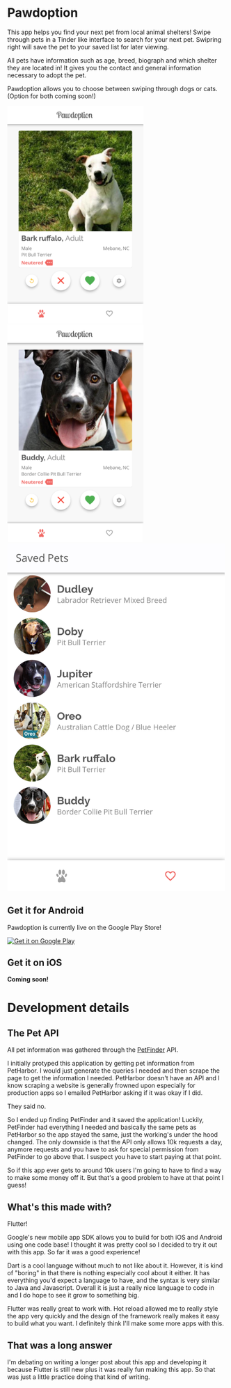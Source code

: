 # Pawdoption

This app helps you find your next pet from local animal shelters!
Swipe through pets in a Tinder like interface to search for your next pet.
Swipring right will save the pet to your saved list for later viewing.

All pets have information such as age, breed, biograph and which shelter
they are located in! It gives you the contact and general information 
necessary to adopt the pet.

Pawdoption allows you to choose between swiping through dogs or cats.
(Option for both coming soon!)


<img src="screenshots/home_ruff.png" height="500px"/> <img src="screenshots/home_buddy.png" height="500px"/>
<img src="screenshots/saved.png" width="500px"/>



## Get it for Android

Pawdoption is currently live on the Google Play Store!


<a href='https://play.google.com/store/apps/details?id=com.pybanana.pawdoption&pcampaignid=MKT-Other-global-all-co-prtnr-py-PartBadge-Mar2515-1'><img alt='Get it on Google Play' src='https://play.google.com/intl/en_gb/badges/images/generic/en_badge_web_generic.png'/></a>

## Get it on iOS

**Coming soon!**



# Development details

## The Pet API

All pet information was gathered through the [PetFinder](http://www.petfinder.com) API. 

I initially protyped this application by getting pet information from PetHarbor. I would
just generate the queries I needed and then scrape the page to get the information I needed.
PetHarbor doesn't have an API and I know scraping a website is generally frowned upon especially for
production apps so I emailed PetHarbor asking if it was okay if I did.

They said no.

So I ended up finding PetFinder and it saved the application! Luckily, PetFinder had everything I needed
and basically the same pets as PetHarbor so the app stayed the same, just the working's under the hood
changed. The only downside is that the API only allows 10k requests a day, anymore requests and you have to 
ask for special permission from PetFinder to go above that. I suspect you have to start paying at that
point. 

So if this app ever gets to around 10k users I'm going to have to find a way to make some money off
it. But that's a good problem to have at that point I guess!

## What's this made with?

Flutter!

Google's new mobile app SDK allows you to build for both iOS and Android using one code base! I thought
it was pretty cool so I decided to try it out with this app. So far it was a good experience! 

Dart is a cool language without much to not like about it. However, it is kind of "boring" in that
there is nothing especially cool about it either. It has everything you'd expect a language to have,
and the syntax is very similar to Java and Javascript. 
Overall it is just a really nice language to code in and I do hope to see it grow to something big.

Flutter was really great to work with. Hot reload allowed me to really style the app very quickly
and the design of the framework really makes it easy to build what you want. I definitely
think I'll make some more apps with this. 

## That was a long answer

I'm debating on writing a longer post about this app and developing it because Flutter is still new
plus it was really fun making this app. So that was just a little practice doing that kind of writing.





